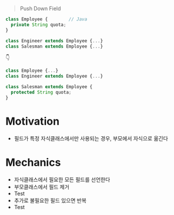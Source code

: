 > Push Down Field

```js
class Employee {        // Java
  private String quota;
}

class Engineer extends Employee {...}
class Salesman extends Employee {...}
```

👇

```js
class Employee {...}
class Engineer extends Employee {...}

class Salesman extends Employee {
  protected String quota;
}
```

# Motivation

- 필드가 특정 자식클래스에서만 사용되는 경우, 부모에서 자식으로 옮긴다

# Mechanics

- 자식클래스에서 필요한 모든 필드를 선언한다
- 부모클래스에서 필드 제거
- Test
- 추가로 불필요한 필드 있으면 반복
- Test
